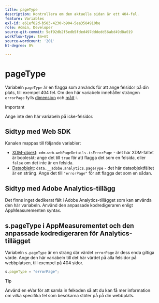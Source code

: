 ```yaml
---
title: pageType
description: Kontrollera om den aktuella sidan är ett 404-fel.
feature: Variables
exl-id: e61ef82d-b583-4230-b904-5ea3584910be
role: Admin, Developer
source-git-commit: 5ef92db2f5edb5fded497dddedd56abd49d8a019
workflow-type: tm+mt
source-wordcount: '201'
ht-degree: 0%

---
```


# pageType

Variabeln `pageType` är en flagga som används för att ange felsidor på din plats, till exempel 404 fel. Om den här variabeln innehåller strängen `errorPage` fylls [dimension](/help/components/dimensions/pages-not-found.md) och [mått](/help/components/metrics/pages-not-found.md) i.

>[!IMPORTANT]
>
>Ange inte den här variabeln på icke-felsidor.

## Sidtyp med Web SDK

Kanalen mappas till följande variabler:

* [XDM-objekt](/help/implement/aep-edge/xdm-var-mapping.md): `xdm.web.webPageDetails.isErrorPage` - det här XDM-fältet är booleskt; ange det till `true` för att flagga det som en felsida, eller `false` om det inte är en felsida.
* [Dataobjekt](/help/implement/aep-edge/data-var-mapping.md): `data.__adobe.analytics.pageType` - det här dataobjektfältet är en sträng. Ange det till `"errorPage"` för att flagga det som en sådan.

## Sidtyp med Adobe Analytics-tillägg

Det finns inget dedikerat fält i Adobe Analytics-tillägget som kan använda den här variabeln. Använd den anpassade kodredigeraren enligt AppMeasurementen syntax.

## s.pageType i AppMeasurementet och den anpassade kodredigeraren för Analytics-tillägget

Variabeln `s.pageType` är en sträng där värdet `errorPage` är dess enda giltiga värde. Ange den här variabeln till det här värdet på alla felsidor på webbplatsen, till exempel på 404 sidor.

```js
s.pageType = "errorPage";
```

>[!TIP]
>
>Använd en eVar för att samla in felkoden så att du kan få mer information om vilka specifika fel som besökarna stöter på på din webbplats.

